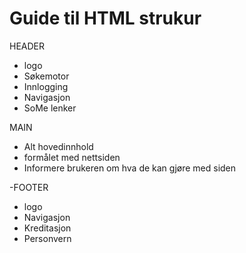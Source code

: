 # Guide til HTML strukur

HEADER
- logo
- Søkemotor
- Innlogging
- Navigasjon
- SoMe lenker


MAIN
- Alt hovedinnhold
- formålet med nettsiden
- Informere brukeren om hva de kan gjøre med siden 

-FOOTER
- logo 
- Navigasjon
- Kreditasjon
- Personvern